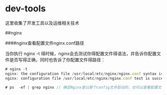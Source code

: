 # dev-tools
这里收集了开发工具以及运维相关技术

##nginx

####nginx查看配置文件nginx.conf路径

当你执行 nginx -t 得时候，nginx会去测试你得配置文件得语法，并告诉你配置文件是否写得正确，同时也告诉了你配置文件得路径：

```js
# nginx -t
nginx: the configuration file /usr/local/etc/nginx/nginx.conf syntax is ok
nginx: configuration file /usr/local/etc/nginx/nginx.conf test is successful
```

```js
# ps  -ef | grep nginx // 确定Nginx是以那个config文件启动的，也可以查看配置文件nginx.conf路径
```
